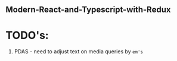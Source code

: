 ## Modern-React-and-Typescript-with-Redux

# TODO's: 
1. PDAS - need to adjust text on media queries by `em's`
